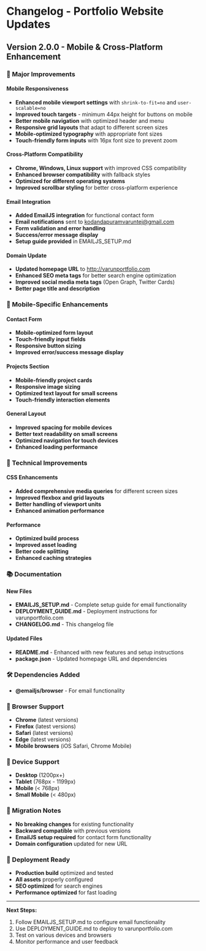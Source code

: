 # Changelog - Portfolio Website Updates

## Version 2.0.0 - Mobile & Cross-Platform Enhancement

### 🚀 Major Improvements

#### Mobile Responsiveness
- **Enhanced mobile viewport settings** with `shrink-to-fit=no` and `user-scalable=no`
- **Improved touch targets** - minimum 44px height for buttons on mobile
- **Better mobile navigation** with optimized header and menu
- **Responsive grid layouts** that adapt to different screen sizes
- **Mobile-optimized typography** with appropriate font sizes
- **Touch-friendly form inputs** with 16px font size to prevent zoom

#### Cross-Platform Compatibility
- **Chrome, Windows, Linux support** with improved CSS compatibility
- **Enhanced browser compatibility** with fallback styles
- **Optimized for different operating systems**
- **Improved scrollbar styling** for better cross-platform experience

#### Email Integration
- **Added EmailJS integration** for functional contact form
- **Email notifications** sent to kodandapuramvaruntej@gmail.com
- **Form validation and error handling**
- **Success/error message display**
- **Setup guide provided** in EMAILJS_SETUP.md

#### Domain Update
- **Updated homepage URL** to http://varunportfolio.com
- **Enhanced SEO meta tags** for better search engine optimization
- **Improved social media meta tags** (Open Graph, Twitter Cards)
- **Better page title and description**

### 📱 Mobile-Specific Enhancements

#### Contact Form
- **Mobile-optimized form layout**
- **Touch-friendly input fields**
- **Responsive button sizing**
- **Improved error/success message display**

#### Projects Section
- **Mobile-friendly project cards**
- **Responsive image sizing**
- **Optimized text layout for small screens**
- **Touch-friendly interaction elements**

#### General Layout
- **Improved spacing for mobile devices**
- **Better text readability on small screens**
- **Optimized navigation for touch devices**
- **Enhanced loading performance**

### 🔧 Technical Improvements

#### CSS Enhancements
- **Added comprehensive media queries** for different screen sizes
- **Improved flexbox and grid layouts**
- **Better handling of viewport units**
- **Enhanced animation performance**

#### Performance
- **Optimized build process**
- **Improved asset loading**
- **Better code splitting**
- **Enhanced caching strategies**

### 📚 Documentation

#### New Files
- **EMAILJS_SETUP.md** - Complete setup guide for email functionality
- **DEPLOYMENT_GUIDE.md** - Deployment instructions for varunportfolio.com
- **CHANGELOG.md** - This changelog file

#### Updated Files
- **README.md** - Enhanced with new features and setup instructions
- **package.json** - Updated homepage URL and dependencies

### 🛠️ Dependencies Added
- **@emailjs/browser** - For email functionality

### 🎯 Browser Support
- **Chrome** (latest versions)
- **Firefox** (latest versions)
- **Safari** (latest versions)
- **Edge** (latest versions)
- **Mobile browsers** (iOS Safari, Chrome Mobile)

### 📱 Device Support
- **Desktop** (1200px+)
- **Tablet** (768px - 1199px)
- **Mobile** (< 768px)
- **Small Mobile** (< 480px)

### 🔄 Migration Notes
- **No breaking changes** for existing functionality
- **Backward compatible** with previous versions
- **EmailJS setup required** for contact form functionality
- **Domain configuration** updated for new URL

### 🚀 Deployment Ready
- **Production build** optimized and tested
- **All assets** properly configured
- **SEO optimized** for search engines
- **Performance optimized** for fast loading

---

**Next Steps:**
1. Follow EMAILJS_SETUP.md to configure email functionality
2. Use DEPLOYMENT_GUIDE.md to deploy to varunportfolio.com
3. Test on various devices and browsers
4. Monitor performance and user feedback 